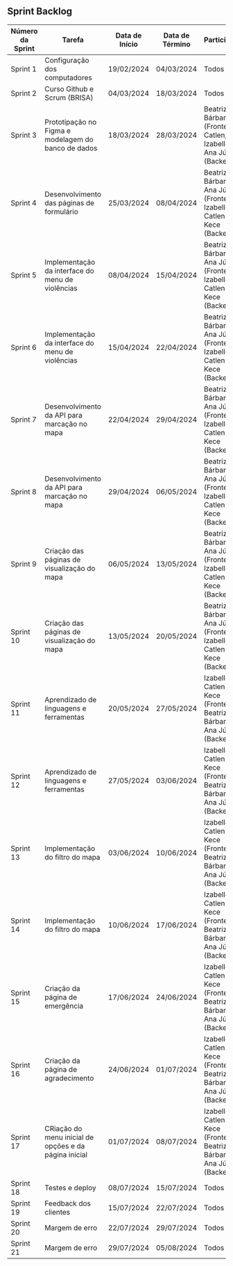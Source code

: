 ## **Sprint Backlog**

| Número da Sprint |        Tarefa        |   Data de Início  |   Data de Término  |       Participantes       |
|------------------|----------------------|-------------------|--------------------|---------------------------|
|       Sprint 1   | Configuração dos computadores |   19/02/2024  |  04/03/2024 | Todos |
|       Sprint 2   | Curso Github e Scrum (BRISA)   |   04/03/2024  |  18/03/2024 | Todos |
|       Sprint 3   | Prototipação no Figma e modelagem do banco de dados  |   18/03/2024  |  28/03/2024 | Beatriz e Bárbara (Frontend) Catlen, Izabelle e Ana Júlia (Backend) |
|       Sprint 4   | Desenvolvimento das páginas de formulário |   25/03/2024  |  08/04/2024 | Beatriz, Bárbara e Ana Júlia (Frontend) Izabelle, Catlen e Kece (Backend) |
|       Sprint 5   | Implementação da interface do menu de violências     |   08/04/2024  |  15/04/2024 | Beatriz, Bárbara e Ana Júlia (Frontend) Izabelle, Catlen e Kece (Backend) |
|       Sprint 6   | Implementação da interface do menu de violências     |   15/04/2024  |  22/04/2024 | Beatriz, Bárbara e Ana Júlia (Frontend) Izabelle, Catlen e Kece (Backend) |
|       Sprint 7   | Desenvolvimento da API para marcação no mapa |  22/04/2024  |  29/04/2024 | Beatriz, Bárbara e Ana Júlia (Frontend) Izabelle, Catlen e Kece (Backend) |
|       Sprint 8   | Desenvolvimento da API para marcação no mapa |  29/04/2024  |  06/05/2024 | Beatriz, Bárbara e Ana Júlia (Frontend) Izabelle, Catlen e Kece (Backend) |
|       Sprint 9   | Criação das páginas de visualização do mapa |  06/05/2024  |  13/05/2024 | Beatriz, Bárbara e Ana Júlia (Frontend) Izabelle, Catlen e Kece (Backend) |
|       Sprint 10  | Criação das páginas de visualização do mapa |  13/05/2024  |  20/05/2024 | Beatriz, Bárbara e Ana Júlia (Frontend) Izabelle, Catlen e Kece (Backend) |
|       Sprint 11  | Aprendizado de linguagens e ferramentas |  20/05/2024  |  27/05/2024 | Izabelle, Catlen e Kece (Frontend) Beatriz, Bárbara e Ana Júlia (Backend) |
|       Sprint 12  | Aprendizado de linguagens e ferramentas |  27/05/2024  |  03/06/2024 | Izabelle, Catlen e Kece (Frontend) Beatriz, Bárbara e Ana Júlia (Backend) |
|       Sprint 13  | Implementação do filtro do mapa         |  03/06/2024  |  10/06/2024 | Izabelle, Catlen e Kece (Frontend) Beatriz, Bárbara e Ana Júlia (Backend) |
|       Sprint 14  | Implementação do filtro do mapa         |  10/06/2024  |  17/06/2024 | Izabelle, Catlen e Kece (Frontend) Beatriz, Bárbara e Ana Júlia (Backend) |
|       Sprint 15  | Criação da página de emergência    |  17/06/2024  |  24/06/2024 | Izabelle, Catlen e Kece (Frontend) Beatriz, Bárbara e Ana Júlia (Backend) |
|       Sprint 16  | Criação da página de agradecimento |  24/06/2024  |  01/07/2024 | Izabelle, Catlen e Kece (Frontend) Beatriz, Bárbara e Ana Júlia (Backend) |
|       Sprint 17  | CRiação do menu inicial de opções e da página inicial |  01/07/2024  |  08/07/2024 | Izabelle, Catlen e Kece (Frontend) Beatriz, Bárbara e Ana Júlia (Backend) |
|       Sprint 18  | Testes e deploy         |  08/07/2024  |  15/07/2024 | Todos |
|       Sprint 19  | Feedback dos clientes   |  15/07/2024  |  22/07/2024 | Todos |
|       Sprint 20  | Margem de erro          |  22/07/2024  |  29/07/2024 | Todos |
|       Sprint 21  | Margem de erro          |  29/07/2024  |  05/08/2024 | Todos |